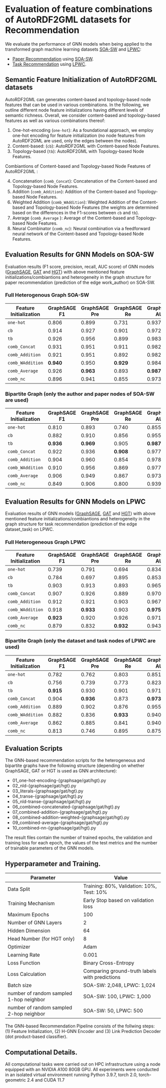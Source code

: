 # Evaluation of feature combinations of AutoRDF2GML datasets for Recommendation

We evaluate the performance of GNN models when being applied to the transformed graph machine learning datasets [SOA-SW](https://zenodo.org/records/10299429) and [LPWC](https://zenodo.org/records/10299366):
* [Paper Recommendation](./soa-sw_paper-recommendation) using [SOA-SW](https://zenodo.org/records/10299429).
* [Task Recommendation](./lpwx_task-recommendation) using [LPWC](https://zenodo.org/records/10299366).


## Semantic Feature  Initialization of AutoRDF2GML datasets
AutoRDF2GML can generates content-based and topology-based node features that can be used in various combinations. In the following, we outline different node feature initializations having different levels of semantic richness. Overall, we consider content-based and topology-based features as well as various combinations thereof:
1. One-hot-encoding (`one-hot`): As a foundational approach, we employ one-hot encoding for feature initialization (no node features from AutoRDF2GML are used, only the edges between the nodes).
2. Content-based: (`cb`): AutoRDF2GML with Content-based Node Features.
3. Topology-based (`tb`): AutoRDF2GML with Topology-based Node Features.

Combiantions of Content-based and Topology-based Node Features of AutoRDF2GML :

4. Concatenation (`comb_Concat`): Concatenation of the Content-based and Topology-based Node Features.
5. Addition (`comb_Addition`): Addition of the Content-based and Topology-based Node Features.
6. Weighted Addition (`comb_WAddition`): Weighted Addition of the Content-based and Topology-based Node Features (the weights are determined based on the differences in the F1-scores between `cb` and `tb`).
7. Average (`comb_Average` ): Average of the Content-based and Topology-based Node Features.
8. Neural Combinator (`comb_nc`): Neural combination via a feedforward neural network of the Content-based and Topology-based Node Features.


## Evaluation Results for GNN Models on SOA-SW

Evaluation results (F1 score, precision, recall, AUC score) of GNN models ([GraphSAGE](https://arxiv.org/abs/1706.02216), [GAT](https://arxiv.org/abs/1710.10903) and [HGT](https://arxiv.org/abs/2003.01332)) with above mentioned feature initializations/combiantions and heterogeneity in the graph structure for paper recommendation (prediction of the edge work_author) on SOA-SW.

### Full Heterogenous Graph SOA-SW

| Feature Initialization      | GraphSAGE F1 | GraphSAGE Pre | GraphSAGE Re | GraphSAGE AUC | GAT F1 | GAT Pre | GAT Re | GAT AUC | HGT F1 | HGT Pre | HGT Re | HGT AUC |
|-----------------------------|--------------|---------------|--------------|---------------|--------|---------|--------|---------|--------|---------|--------|---------|
| `one-hot`                   | 0.806        | 0.899         | 0.731        | 0.937         | 0.875  | 0.925   | 0.830  | 0.962   | 0.890  | 0.880   | 0.901  | 0.949   |
| `cb`                        | 0.914        | 0.927         | 0.901        | 0.972         | 0.889  | 0.919   | 0.861  | 0.964   | 0.887  | 0.882   | 0.892  | 0.945   |
| `tb`                        | 0.926        | 0.956         | 0.899        | 0.983         | 0.910  | 0.942   | 0.880  | 0.975   | 0.915  | 0.935   | 0.896  | 0.976   |
| `comb_Concat`               | 0.931        | 0.951         | 0.911        | 0.982         | 0.918  | 0.948   | 0.890  | 0.979   | 0.925  | **0.949** | 0.902  | **0.982** |
| `comb_Addition`             | 0.921        | 0.951         | 0.892        | 0.982         | 0.922  | **0.956** | 0.889  | 0.982   | 0.882  | 0.939   | 0.832  | 0.970   |
| `comb_WAddition`            | **0.940**    | 0.950         | **0.929**    | 0.984         | **0.923** | 0.954   | 0.894  | **0.983** | 0.885  | 0.934   | 0.841  | 0.968   |
| `comb_Average`              | 0.926        | **0.963**     | 0.893        | **0.987**     | 0.898  | 0.932   | 0.866  | 0.971   | **0.934** | 0.937   | **0.931** | 0.977   |
| `comb_nc`                   | 0.896        | 0.941         | 0.855        | 0.973         | 0.889  | 0.867   | **0.912** | 0.941   | 0.889  | 0.913   | 0.865  | 0.961   |

### Bipartite Graph (only the author and paper nodes of SOA-SW are used)

| Feature Initialization      | GraphSAGE F1 | GraphSAGE Pre | GraphSAGE Re | GraphSAGE AUC | GAT F1 | GAT Pre | GAT Re | GAT AUC | HGT F1 | HGT Pre | HGT Re | HGT AUC |
|-----------------------------|--------------|---------------|--------------|---------------|--------|---------|--------|---------|--------|---------|--------|---------|
| `one-hot`                   | 0.810        | 0.893         | 0.740        | 0.855         | 0.823  | 0.894   | 0.763  | 0.863   | 0.824  | 0.896   | 0.763  | 0.850   |
| `cb`                        | 0.882        | 0.910         | 0.856        | 0.955         | 0.846  | 0.852   | 0.841  | 0.903   | 0.847  | 0.846   | 0.848  | 0.914   |
| `tb`                        | **0.936**    | **0.969**     | 0.905        | **0.987**     | **0.895** | **0.914** | 0.877  | **0.952** | **0.892** | **0.940** | 0.850  | **0.967** |
| `comb_Concat`               | 0.922        | 0.936         | **0.908**    | 0.977         | 0.891  | 0.890   | **0.893** | 0.941   | 0.872  | 0.902   | 0.844  | 0.945   |
| `comb_Addition`             | 0.904        | 0.960         | 0.854        | 0.978         | 0.855  | 0.904   | 0.810  | 0.942   | 0.884  | 0.937   | 0.837  | 0.963   |
| `comb_WAddition`            | 0.910        | 0.956         | 0.869        | 0.977         | 0.873  | 0.902   | 0.845  | 0.939   | 0.876  | 0.904   | 0.850  | 0.949   |
| `comb_Average`              | 0.906        | 0.949         | 0.867        | 0.973         | 0.876  | 0.888   | 0.865  | 0.940   | 0.866  | 0.875   | 0.857  | 0.933   |
| `comb_nc`                   | 0.849        | 0.906         | 0.800        | 0.939         | 0.846  | 0.890   | 0.807  | 0.924   | 0.818  | 0.918   | 0.738  | 0.915   |


## Evaluation Results for GNN Models on LPWC
Evaluation results of GNN models ([GraphSAGE](https://arxiv.org/abs/1706.02216), [GAT](https://arxiv.org/abs/1710.10903) and [HGT](https://arxiv.org/abs/2003.01332)) with above mentioned feature initializations/combiantions and
heterogeneity in the graph structure for task recommendation (prediction of the edge dataset_task) on LPWC.


### Full Heterogeneous Graph LPWC

| Feature Initialization      | GraphSAGE F1 | GraphSAGE Pre | GraphSAGE Re | GraphSAGE AUC | GAT F1 | GAT Pre | GAT Re | GAT AUC | HGT F1 | HGT Pre | HGT Re | HGT AUC |
|-----------------------------|--------------|---------------|--------------|---------------|--------|---------|--------|---------|--------|---------|--------|---------|
| `one-hot`                   | 0.739        | 0.791         | 0.694        | 0.834         | 0.748  | 0.766   | 0.732  | 0.794   | 0.778  | 0.801   | 0.756  | 0.859   |
| `cb`                        | 0.784        | 0.697         | 0.895        | 0.853         | 0.800  | 0.834   | 0.769  | 0.879   | 0.820  | 0.778   | 0.868  | 0.894   |
| `tb`                        | 0.903        | 0.913         | 0.893        | 0.965         | 0.868  | **0.916** | 0.826  | 0.936   | 0.877  | 0.837   | 0.922  | 0.936   |
| `comb_Concat`               | 0.907        | 0.926         | 0.889        | 0.970         | 0.873  | 0.911   | 0.839  | 0.936   | 0.826  | 0.779   | 0.878  | 0.898   |
| `comb_Addition`             | 0.912        | 0.921         | 0.903        | 0.967         | 0.875  | 0.890   | 0.860  | 0.936   | **0.885** | **0.845** | **0.930** | **0.943** |
| `comb_WAddition`            | 0.918        | **0.933**     | 0.903        | **0.975**     | 0.872  | 0.896   | 0.849  | 0.938   | 0.875  | 0.841   | 0.912  | 0.936   |
| `comb_Average`              | **0.923**    | 0.920         | 0.926        | 0.971         | **0.882** | 0.882   | 0.883  | **0.942** | 0.829  | 0.767   | 0.903  | 0.896   |
| `comb_nc`                   | 0.879        | 0.832         | **0.932**    | 0.943         | 0.825  | 0.766   | **0.894** | 0.886   | 0.783  | 0.811   | 0.757  | 0.875   |

### Bipartite Graph (only the dataset and task nodes of LPWC are used)

| Feature Initialization      | GraphSAGE F1 | GraphSAGE Pre | GraphSAGE Re | GraphSAGE AUC | GAT F1 | GAT Pre | GAT Re | GAT AUC | HGT F1 | HGT Pre | HGT Re | HGT AUC |
|-----------------------------|--------------|---------------|--------------|---------------|--------|---------|--------|---------|--------|---------|--------|---------|
| `one-hot`                   | 0.782        | 0.762         | 0.803        | 0.851         | 0.737  | 0.601   | **0.951** | 0.745   | 0.697  | 0.541   | 0.980  | 0.743   |
| `cb`                        | 0.756        | 0.739         | 0.773        | 0.823         | 0.815  | 0.779   | 0.855  | 0.859   | 0.798  | 0.739   | 0.868  | 0.869   |
| `tb`                        | **0.915**    | 0.930         | 0.901        | 0.971         | **0.830** | **0.809** | 0.852  | **0.898** | 0.819  | **0.866** | 0.776  | **0.912** |
| `comb_Concat`               | 0.904        | **0.936**     | 0.873        | **0.973**     | 0.799  | 0.717   | 0.903  | 0.869   | **0.845** | 0.803   | 0.892  | 0.909   |
| `comb_Addition`             | 0.889        | 0.902         | 0.876        | 0.955         | 0.803  | 0.750   | 0.864  | 0.878   | 0.721  | 0.574   | **0.971** | 0.772   |
| `comb_WAddition`            | 0.882        | 0.836         | **0.933**    | 0.940         | 0.791  | 0.717   | 0.882  | 0.865   | 0.794  | 0.726   | 0.875  | 0.854   |
| `comb_Average`              | 0.862        | 0.885         | 0.841        | 0.940         | 0.793  | 0.726   | 0.872  | 0.869   | 0.732  | 0.599   | 0.939  | 0.769   |
| `comb_nc`                   | 0.813        | 0.746         | 0.895        | 0.875         | 0.740  | 0.617   | 0.923  | 0.725   | 0.740  | 0.603   | 0.958  | 0.767   |


## Evaluation Scripts

The GNN-based recommendation scripts for the heterogeneous and bipartite graphs have the following structure (depending on whether GraphSAGE, GAT or HGT is used as GNN architecture):
* 01_one-hot-encoding-{graphsage/gat/hgt}.py
* 02_nld-{graphsage/gat/hgt}.py
* 03_literals-{graphsage/gat/hgt}.py
* 04_transe-{graphsage/gat/hgt}.py
* 05_nld-transe-{graphsage/gat/hgt}.py
* 06_combined-concatenated-{graphsage/gat/hgt}.py
* 07_combined-addition-{graphsage/gat/hgt}.py
* 08_combined-addition-weighted-{graphsage/gat/hgt}.py
* 09_combined-average-{graphsage/gat/hgt}.py
* 10_combined-nn-{graphsage/gat/hgt}.py

The result files contain the number of trained epochs, the validation and training loss for each epoch, the values of the test metrics and the number of trainable parameters of the GNN models. 


## Hyperparameter and Training. 
| Parameter                       | Value                                                |
|---------------------------------|------------------------------------------------------|
| Data Split                      | Training: 80%, Validation: 10%, Test: 10%            |
| Training Mechanism              | Early Stop based on validation loss                  |
| Maximum Epochs                  | 100                                                  |
| Number of GNN Layers            | 2                                                    |
| Hidden Dimension                | 64                                                   |
| Head Number (for HGT only)      | 8                                                    |
| Optimizer                       | Adam                                                 |
| Learning Rate                   | 0.001                                                |
| Loss Function                   | Binary Cross-Entropy                                 |
| Loss Calculation                | Comparing ground-truth labels with predictions       |
| Batch size                      | SOA-SW: 2,048, LPWC: 1,024                           |                    
| number of random sampled 1-hop neighbor                     | SOA-SW: 100, LPWC: 1,000                           |   
| number of random sampled 2-hop neighbor                     | SOA-SW: 50, LPWC: 500                           |   


The GNN-based Recommendation Pipeline consists of the follwing steps: (1) Feature Initialization, (2) H-GNN Encoder and (3) Link Prediction Decoder (dot product-based classifier).


## Computational Details. 
All computational tasks were carried out on HPC infrastructure
using a node equipped with an NVIDIA A100 80GB GPU. All experiments were
conducted in an isolated virtual environment running Python 3.9.7, torch 2.0,
torch-geometric 2.4 and CUDA 11.7

